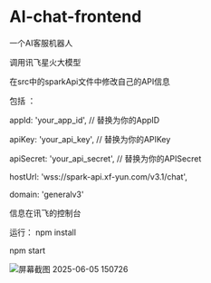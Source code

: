 # AI-chat-frontend
一个AI客服机器人


调用讯飞星火大模型

在src中的sparkApi文件中修改自己的API信息

包括 ：

appId: 'your_app_id',        // 替换为你的AppID

apiKey: 'your_api_key',      // 替换为你的APIKey

apiSecret: 'your_api_secret', // 替换为你的APISecret

hostUrl: 'wss://spark-api.xf-yun.com/v3.1/chat',

domain: 'generalv3'

信息在讯飞的控制台




运行：
npm install

npm start

![屏幕截图 2025-06-05 150726](https://github.com/user-attachments/assets/82fcc055-e02a-4c2a-85ab-c474efc99512)
